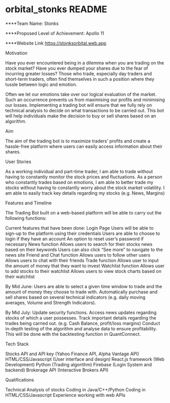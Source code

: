 # orbital_stonks README

****Team Name: 
Stonks

****Proposed Level of Achievement: 
Apollo 11

****Website Link
https://stonksorbital.web.app

Motivation 

Have you ever encountered being in a dilemma when you are trading on the stock market? Have you ever dumped your shares due to the fear of incurring greater losses? Those who trade, especially day traders and short-term traders, often find themselves in such a position where they tussle between logic and emotion. 

Often we let our emotions take over our logical evaluation of the market. Such an occurrence prevents us from maximising our profits and minimising our losses. Implementing a trading bot will ensure that we fully rely on technical analysis to decide on what transactions to be carried out. This bot will help individuals make the decision to buy or sell shares based on an algorithm.

Aim 

The aim of the trading bot is to maximize traders’ profits and create a hassle-free platform where users can easily access information about their shares. 

User Stories

As a working individual and part-time trader, I am able to trade without having to constantly monitor the stock prices and fluctuations.
As a person who constantly trades based on emotions, I am able to better trade my stocks without having to constantly worry about the stock market volatility.
I am able to easily track key details regarding my stocks (e.g. News, Margins)

Features and Timeline

The Trading Bot built on a web-based platform will be able to carry out the following functions:

Current features that have been done:
Login Page
Users will be able to sign-up to the platform using their credentials
Users are able to choose to login if they have an account
An option to reset user’s password if necessary
News function
Allows users to search for their stocks news based on their keywords
Users can also click “See more” to navigate to the news site
Friend and Chat function
Allows users to follow other users
Allows users to chat with their friends
Trade function
Allows user to input the amount of money that they want to invest
Watchlist function
Allows user to add stocks to their watchlist
Allows users to view stock charts based on their watchlist

By Mid June:
Users are able to select a given time window to trade and the amount of money they choose to trade with.
Automatically purchase and sell shares based on several technical indicators (e.g. daily moving averages, Volume and Strength Indicators). 

By Mid July:
Update security functions.
Access news updates regarding stocks of which a user possesses.
Track important details regarding the trades being carried out. (e.g. Cash Balance, profit/loss margins)
Conduct in-depth testing of the algorithm and analyse data to ensure profitability. This will be done with the backtesting function in QuantConnect.

Tech Stack

Stocks API and API key (Yahoo Finance API, Alpha Vantage API)
HTML/CSS/Javascript (User interface and design)
React.js framework (Web Development)
Python (Trading algorithm)
Firebase (Login System and backend)
Brokerage API (Interactive Brokers API)


Qualifications

Technical Analysis of stocks
Coding in Java/C++/Python
Coding in HTML/CSS/Javascript
Experience working with web APIs
